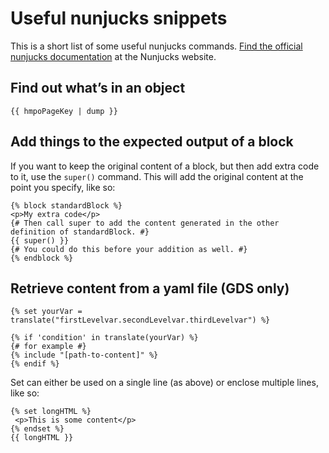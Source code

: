 # Useful nunjucks snippets

This is a short list of some useful nunjucks commands. [Find the official nunjucks documentation](https://mozilla.github.io/nunjucks/templating.html) at the Nunjucks website.

## Find out what’s in an object

```
{{ hmpoPageKey | dump }}
```

## Add things to the expected output of a block

If you want to keep the original content of a block, but then add extra code to it, use the `super()` command. This will add the original content at the point you specify, like so:

```
{% block standardBlock %}
<p>My extra code</p>
{# Then call super to add the content generated in the other definition of standardBlock. #}
{{ super() }}
{# You could do this before your addition as well. #}
{% endblock %}
```

## Retrieve content from a yaml file (GDS only)

```
{% set yourVar = translate("firstLevelvar.secondLevelvar.thirdLevelvar") %}

{% if 'condition' in translate(yourVar) %}
{# for example #}
{% include "[path-to-content]" %}
{% endif %}
```
Set can either be used on a single line (as above) or enclose multiple lines, like so:
```
{% set longHTML %}
 <p>This is some content</p>
{% endset %}
{{ longHTML }}
```